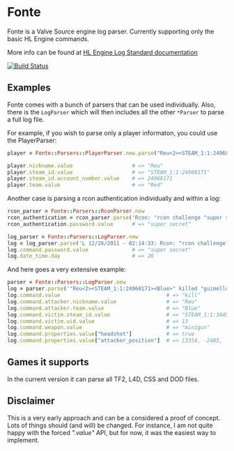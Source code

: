 # Fonte
Fonte is a Valve Source engine log parser. Currently supporting only the basic HL Engine commands.

More info can be found at [HL Engine Log Standard documentation](https://developer.valvesoftware.com/wiki/HL_Log_Standard)

[![Build Status](https://secure.travis-ci.org/reu/fonte.png)](http://travis-ci.org/reu/fonte)

## Examples

Fonte comes with a bunch of parsers that can be used individually. Also, there is the `LogParser` which will then includes all the other `*Parser` to parse a full log file.

For example, if you wish to parse only a player informaton, you could use the PlayerParser:

```ruby
player = Fonte::Parsers::PlayerParser.new.parse("Reu<2><STEAM_1:1:24968171><Red>")

player.nickname.value                   # => "Reu"
player.steam_id.value                   # => "STEAM_1:1:24968171"
player.steam_id.account_number.value    # => 24968171
player.team.value                       # => "Red"
```

Another case is parsing a rcon authentication individually and within a log:

```ruby
rcon_parser = Fonte::Parsers::RconParser.new
rcon_authentication = rcon_parser.parse('Rcon: "rcon challenge "super secret" command" from "192.168.10.1:17015"')
rcon_authentication.password.value      # => "super secret"

log_parser = Fonte::Parsers::LogParser.new
log = log_parser.parse('L 12/26/2011 - 02:14:33: Rcon: "rcon challenge "super secret" command" from "192.168.10.1:17015"')
log.command.password.value              # => "super secret"
log.date_time.day                       # => 26
```

And here goes a very extensive example:

```ruby
parser = Fonte::Parsers::LogParser.new
log = parser.parse('"Reu<2><STEAM_1:1:24968171><Blue>" killed "guimello<13><STEAM_1:1:34492580><Red>" with "minigun" (headshot) (attacker_position "3354 -2485 -187") (victim_position "3410 -2518 -149")')
log.command.value                                  # => "kill"
log.command.attacker.nickname.value                # => "Reu"
log.command.attacker.team.value                    # => "Blue"
log.command.victim.steam_id.value                  # => "STEAM_1:1:34492580"
log.command.victim.uid.value                       # => 13
log.command.weapon.value                           # => "minigun"
log.command.properties.value["headshot"]           # => true
log.command.properties.value["attacker_position"]  # => [3354, -2485, -187]
```

## Games it supports
In the current version it can parse all TF2, L4D, CSS and DOD files.

## Disclaimer
This is a very early approach and can be a considered a proof of concept. Lots of things should (and will) be changed. For instance, I am not quite happy with the forced _".value"_ API, but for now, it was the easiest way to implement.

